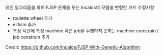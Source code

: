 유전 알고리즘을 하여 FJSP 문제를 푸는 Incalos의 모델을 변형한 코드
수정사항
  - roulette wheel 추가
  - elitism 추가
  - 특정 시간에 특정 machine 혹은 job을 수행하지 못하는 machine constrain / job constrain 추가

Credit: https://github.com/Incalos/FJSP-With-Genetic-Algorithm
